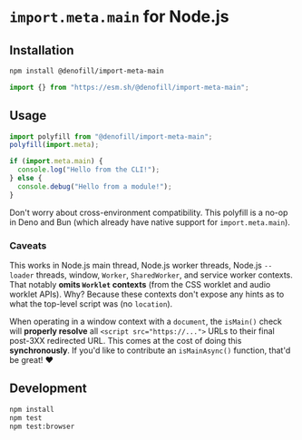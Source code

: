 # `import.meta.main` for Node.js

## Installation

```sh
npm install @denofill/import-meta-main
```

```js
import {} from "https://esm.sh/@denofill/import-meta-main";
```

## Usage

```js
import polyfill from "@denofill/import-meta-main";
polyfill(import.meta);

if (import.meta.main) {
  console.log("Hello from the CLI!");
} else {
  console.debug("Hello from a module!");
}
```

Don't worry about cross-environment compatibility. This polyfill is a no-op in
Deno and Bun (which already have native support for `import.meta.main`).

### Caveats

This works in Node.js main thread, Node.js worker threads, Node.js `--loader`
threads, window, `Worker`, `SharedWorker`, and service worker contexts. That
notably **omits `Worklet` contexts** (from the CSS worklet and audio worklet
APIs). Why? Because these contexts don't expose any hints as to what the
top-level script was (no `location`).

When operating in a window context with a `document`, the `isMain()` check will
**properly resolve** all `<script src="https://...">` URLs to their final
post-3XX redirected URL. This comes at the cost of doing this **synchronously**.
If you'd like to contribute an `isMainAsync()` function, that'd be great! ❤️

## Development

```sh
npm install
npm test
npm test:browser
```
